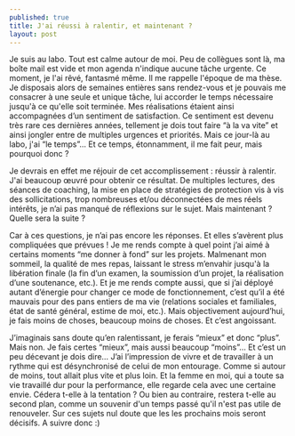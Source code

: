 ```yaml
---
published: true
title: J'ai réussi à ralentir, et maintenant ?
layout: post
---
```


Je suis au labo. Tout est calme autour de moi. Peu de collègues sont là, ma boîte mail est vide et mon agenda n'indique aucune tâche urgente. Ce moment, je l'ai rêvé, fantasmé même. Il me rappelle l'époque de ma thèse. Je disposais alors de semaines entières sans rendez-vous et je pouvais me consacrer à une seule et unique tâche, lui accorder le temps nécessaire jusqu'à ce qu'elle soit terminée. Mes réalisations étaient ainsi accompagnées d’un sentiment de satisfaction. Ce sentiment est devenu très rare ces dernières années, tellement je dois tout faire “à la va vite” et ainsi jongler entre de multiples urgences et priorités. Mais ce jour-là au labo, j'ai “le temps”... Et ce temps, étonnamment, il me fait peur, mais pourquoi donc ?

Je devrais en effet me réjouir de cet accomplissement : réussir à ralentir. J'ai beaucoup œuvré pour obtenir ce résultat. De multiples lectures, des séances de coaching, la mise en place de stratégies de protection vis à vis des sollicitations, trop nombreuses et/ou déconnectées de mes réels intérêts, je n’ai pas manqué de réflexions sur le sujet. Mais maintenant ? Quelle sera la suite ? 

Car à ces questions, je n’ai pas encore les réponses. Et elles s’avèrent plus compliquées que prévues ! Je me rends compte à quel point j’ai aimé à certains moments “me donner à fond” sur les projets. Malmenant mon sommeil, la qualité de mes repas, laissant le stress m’envahir jusqu'à la libération finale (la fin d’un examen, la soumission d’un projet, la réalisation d’une soutenance, etc.). Et je me rends compte aussi, que si j’ai déployé autant d’énergie pour changer ce mode de fonctionnement, c’est qu’il a été mauvais pour des pans entiers de ma vie (relations sociales et familiales, état de santé général, estime de moi, etc.). Mais objectivement aujourd’hui, je fais moins de choses, beaucoup moins de choses. Et c’est angoissant. 

J’imaginais sans doute qu’en ralentissant, je ferais “mieux” et donc “plus”. Mais non. Je fais certes “mieux”, mais aussi beaucoup “moins”... Et c’est un peu décevant je dois dire… J’ai l’impression de vivre et de travailler à un rythme qui est désynchronisé de celui de mon entourage. Comme si autour de moins, tout allait plus vite et plus loin. Et la femme en moi, qui a toute sa vie travaillé dur pour la performance, elle regarde cela avec une certaine envie. Cédera t-elle à la tentation ? Ou bien au contraire, restera t-elle au second plan, comme un souvenir d'un temps passé qu'il n'est pas utile de renouveler. Sur ces sujets nul doute que les les prochains mois seront décisifs. A suivre donc :)